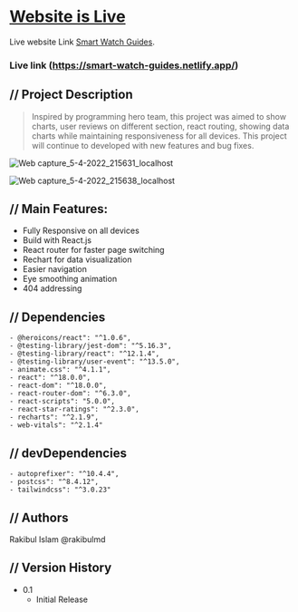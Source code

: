 # [Website is Live](https://smart-watch-guides.netlify.app/)

Live website Link [Smart Watch Guides](https://smart-watch-guides.netlify.app/).

### Live link (https://smart-watch-guides.netlify.app/)

## // Project Description

> Inspired by programming hero team, this project was aimed to show charts, user reviews on different section, react routing, showing data charts while maintaining responsiveness for all devices. This project will continue to developed with new features and bug fixes.

![Web capture_5-4-2022_215631_localhost](https://user-images.githubusercontent.com/96826691/161800417-98d2c69a-7d7b-4644-829b-0a603435c180.jpeg)

![Web capture_5-4-2022_215638_localhost](https://user-images.githubusercontent.com/96826691/161801309-270d24fc-09bd-4d34-9222-dd5c7d742851.jpeg)

## // Main Features:

-   Fully Responsive on all devices
-   Build with React.js
-   React router for faster page switching
-   Rechart for data visualization
-   Easier navigation
-   Eye smoothing animation
-   404 addressing

## // Dependencies

    - @heroicons/react": "^1.0.6",
    - @testing-library/jest-dom": "^5.16.3",
    - @testing-library/react": "^12.1.4",
    - @testing-library/user-event": "^13.5.0",
    - animate.css": "^4.1.1",
    - react": "^18.0.0",
    - react-dom": "^18.0.0",
    - react-router-dom": "^6.3.0",
    - react-scripts": "5.0.0",
    - react-star-ratings": "^2.3.0",
    - recharts": "^2.1.9",
    - web-vitals": "^2.1.4"

## // devDependencies

    - autoprefixer": "^10.4.4",
    - postcss": "^8.4.12",
    - tailwindcss": "^3.0.23"

## // Authors

Rakibul Islam @rakibulmd

## // Version History

-   0.1
    -   Initial Release
